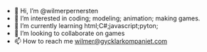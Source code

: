 - 👋 Hi, I’m @wilmerpernersten
- 👀 I’m interested in coding; modeling; animation; making games.
- 🌱 I’m currently learning html;C#;javascript;pyton;
- 💞️ I’m looking to collaborate on games
- 📫 How to reach me wilmer@gycklarkompaniet.com

<!---
wilmerpernersten/wilmerpernersten is a ✨ special ✨ repository because its `README.md` (this file) appears on your GitHub profile.
You can click the Preview link to take a look at your changes.
--->
